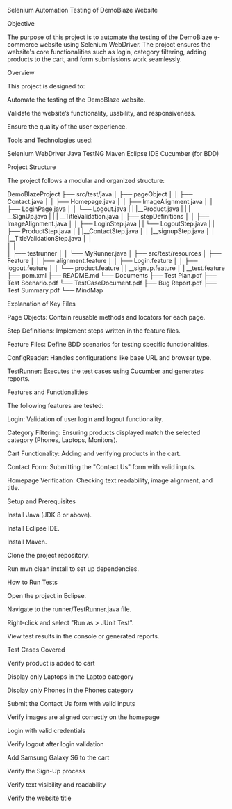 Selenium Automation Testing of DemoBlaze Website

Objective

The purpose of this project is to automate the testing of the DemoBlaze e-commerce website using Selenium WebDriver. The project ensures the website's core functionalities such as login, category filtering, adding products to the cart, and form submissions work seamlessly.

Overview

This project is designed to:

Automate the testing of the DemoBlaze website.

Validate the website’s functionality, usability, and responsiveness.

Ensure the quality of the user experience.

Tools and Technologies used:

Selenium WebDriver
Java
TestNG
Maven
Eclipse IDE
Cucumber (for BDD)

Project Structure

The project follows a modular and organized structure:

DemoBlazeProject
├── src/test/java
│   ├── pageObject
│   │   ├── Contact.java
│   │   ├── Homepage.java
│   │   ├── ImageAlignment.java
│   │   ├── LoginPage.java
│   │   └── Logout.java
|   |   |__Product.java
|   |   | __SignUp.java
|   |   | __TitleValidation.java
│   ├── stepDefinitions
│   │    ├── ImageAlignment.java
│   │    ├── LoginStep.java
|   |    └── LogoutStep.java
|   |    ├── ProductStep.java
│   |    |__ContactStep.java
│   │    |__signupStep.java
│   │    |__TitleValidationStep.java
│   │   
│   │  
│   ├── testrunner
│   │   └── MyRunner.java
│
├── src/test/resources
│   ├── Feature
│   │   ├── alignment.feature
│   │   ├── Login.feature
│   │   ├── logout.feature
│   │   └── product.feature
|       | __signup.feature
│       | __test.feature
├── pom.xml
├── README.md
└── Documents
    ├── Test Plan.pdf
    ├── Test Scenario.pdf
    └── TestCaseDocument.pdf
    ├── Bug Report.pdf
    ├── Test Summary.pdf
    └── MindMap

Explanation of Key Files

Page Objects: Contain reusable methods and locators for each page.

Step Definitions: Implement steps written in the feature files.

Feature Files: Define BDD scenarios for testing specific functionalities.

ConfigReader: Handles configurations like base URL and browser type.

TestRunner: Executes the test cases using Cucumber and generates reports.

Features and Functionalities

The following features are tested:

Login: Validation of user login and logout functionality.

Category Filtering: Ensuring products displayed match the selected category (Phones, Laptops, Monitors).

Cart Functionality: Adding and verifying products in the cart.

Contact Form: Submitting the "Contact Us" form with valid inputs.

Homepage Verification: Checking text readability, image alignment, and title.

Setup and Prerequisites

Install Java (JDK 8 or above).

Install Eclipse IDE.

Install Maven.

Clone the project repository.

Run mvn clean install to set up dependencies.

How to Run Tests

Open the project in Eclipse.

Navigate to the runner/TestRunner.java file.

Right-click and select "Run as > JUnit Test".

View test results in the console or generated reports.

Test Cases Covered

Verify product is added to cart

Display only Laptops in the Laptop category

Display only Phones in the Phones category

Submit the Contact Us form with valid inputs

Verify images are aligned correctly on the homepage

Login with valid credentials

Verify logout after login validation

Add Samsung Galaxy S6 to the cart

Verify the Sign-Up process

Verify text visibility and readability

Verify the website title





